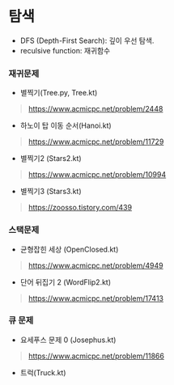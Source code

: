 # 탐색
- DFS (Depth-First Search): 깊이 우선 탐색. 
- reculsive function: 재귀함수

### 재귀문제
- 별찍기(Tree.py, Tree.kt)
> https://www.acmicpc.net/problem/2448
- 하노이 탑 이동 순서(Hanoi.kt)
> https://www.acmicpc.net/problem/11729
- 별찍기2 (Stars2.kt)
> https://www.acmicpc.net/problem/10994
- 별찍기3 (Stars3.kt)
> https://zoosso.tistory.com/439

### 스택문제
- 균형잡힌 세상 (OpenClosed.kt)
> https://www.acmicpc.net/problem/4949
- 단어 뒤집기 2 (WordFlip2.kt)
> https://www.acmicpc.net/problem/17413

### 큐 문제
- 요세푸스 문제 0 (Josephus.kt)
> https://www.acmicpc.net/problem/11866
- 트럭(Truck.kt)
